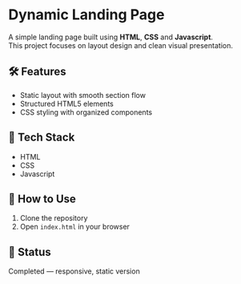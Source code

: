# Dynamic Landing Page

A simple landing page built using **HTML**, **CSS** and **Javascript**.  
This project focuses on layout design and clean visual presentation.

## 🛠️ Features
- Static layout with smooth section flow
- Structured HTML5 elements
- CSS styling with organized components

## 📁 Tech Stack
- HTML
- CSS
- Javascript

## 📌 How to Use
1. Clone the repository
2. Open `index.html` in your browser

## 🎯 Status
Completed — responsive, static version

